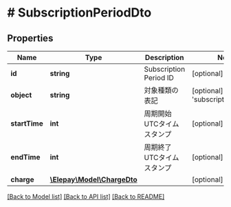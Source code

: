 # # SubscriptionPeriodDto

## Properties

Name | Type | Description | Notes
------------ | ------------- | ------------- | -------------
**id** | **string** | Subscription Period ID | [optional]
**object** | **string** | 対象種類の表記 | [optional] [default to 'subscription_period']
**startTime** | **int** | 周期開始UTCタイムスタンプ | [optional]
**endTime** | **int** | 周期終了UTCタイムスタンプ | [optional]
**charge** | [**\Elepay\Model\ChargeDto**](ChargeDto.md) |  | [optional]

[[Back to Model list]](../../README.md#models) [[Back to API list]](../../README.md#endpoints) [[Back to README]](../../README.md)
